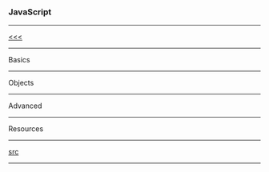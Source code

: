 
### JavaScript

---

[<<<]()

---

Basics

---

Objects

---

Advanced

---

Resources

---

[src](https://www.tutorialspoint.com/javascript/index.htm)

---
